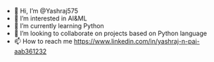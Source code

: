 - 👋 Hi, I’m @Yashraj575
- 👀 I’m interested in AI&ML
- 🌱 I’m currently learning Python 
- 💞️ I’m looking to collaborate on projects based on Python language 
- 📫 How to reach me 
https://www.linkedin.com/in/yashraj-n-pai-aab361232

<!---
Yashraj575/Yashraj575 is a ✨ special ✨ repository because its `README.md` (this file) appears on your GitHub profile.
You can click the Preview link to take a look at your changes.
--->
